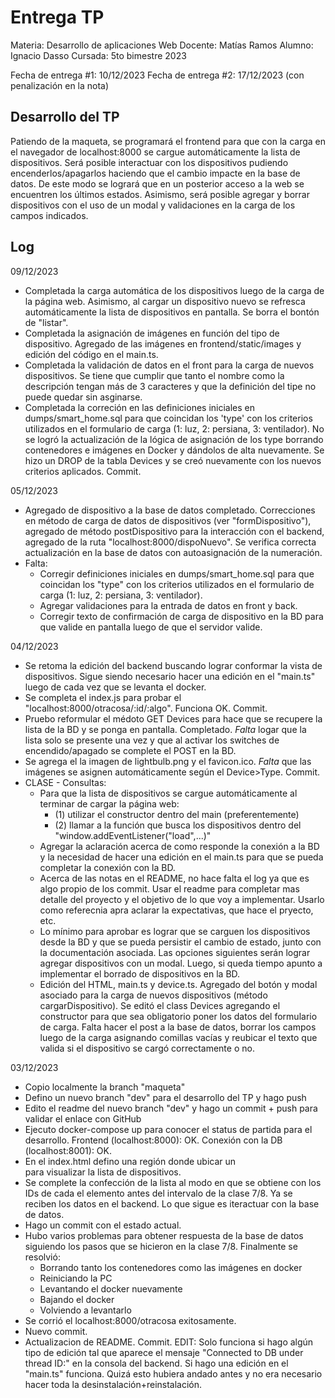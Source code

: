 # Entrega TP

Materia: Desarrollo de aplicaciones Web
Docente: Matías Ramos
Alumno: Ignacio Dasso
Cursada: 5to bimestre 2023

Fecha de entrega #1: 10/12/2023
Fecha de entrega #2: 17/12/2023 (con penalización en la nota)

## Desarrollo del TP
Patiendo de la maqueta, se programará el frontend para que con la carga en el navegador de localhost:8000 se cargue automáticamente la lista de dispositivos.
Será posible interactuar con los dispositivos pudiendo encenderlos/apagarlos haciendo que el cambio impacte en la base de datos. De este modo se logrará que en un posterior acceso a la web se encuentren los últimos estados.
Asimismo, será posible agregar y borrar dispositivos con el uso de un modal y validaciones en la carga de los campos indicados.

## Log
09/12/2023
- Completada la carga automática de los dispositivos luego de la carga de la página web. Asimismo, al cargar un dispositivo nuevo se refresca automáticamente la lista de dispositivos en pantalla. Se borra el bontón de "listar".
- Completada la asignación de imágenes en función del tipo de dispositivo. Agregado de las imágenes en frontend/static/images y edición del código en el main.ts.
- Completada la validación de datos en el front para la carga de nuevos dispositivos. Se tiene que cumplir que tanto el nombre como la descripción tengan más de 3 caracteres y que la definición del tipe no puede quedar sin asginarse.
- Completada la correción en las definiciones iniciales en dumps/smart_home.sql para que coincidan los 'type' con los criterios utilizados en el formulario de carga (1: luz, 2: persiana, 3: ventilador). No se logró la actualización de la lógica de asignación de los type borrando contenedores e imágenes en Docker y dándolos de alta nuevamente. Se hizo un DROP de la tabla Devices y se creó nuevamente con los nuevos criterios aplicados. Commit.

05/12/2023
- Agregado de dispositivo a la base de datos completado. Correcciones en método de carga de datos de dispositivos (ver "formDispositivo"), agregado de método postDispositivo para la interacción con el backend, agregado de la ruta "localhost:8000/dispoNuevo". Se verifica correcta actualización en la base de datos con autoasignación de la numeración.
- Falta: 
    - Corregir definiciones iniciales en dumps/smart_home.sql para que coincidan los "type" con los criterios utilizados en el formulario de carga (1: luz, 2: persiana, 3: ventilador).
    - Agregar validaciones para la entrada de datos en front y back.
    - Corregir texto de confirmación de carga de dispositivo en la BD para que valide en pantalla luego de que el servidor valide.

04/12/2023
- Se retoma la edición del backend buscando lograr conformar la vista de dispositivos. Sigue siendo necesario hacer una edición en el "main.ts" luego de cada vez que se levanta el docker.
- Se completa el index.js para probar el "localhost:8000/otracosa/:id/:algo". Funciona OK. Commit.
- Pruebo reformular el médoto GET Devices para hace que se recupere la lista de la BD y se ponga en pantalla. Completado. *Falta* logar que la lista solo se presente una vez y que al activar los switches de encendido/apagado se complete el POST en la BD.
- Se agrega el la imagen de lightbulb.png y el favicon.ico. *Falta* que las imágenes se asignen automáticamente según el Device>Type. Commit.
- CLASE - Consultas: 
    - Para que la lista de dispositivos se cargue automáticamente al terminar de cargar la página web:
        - (1) utilizar el constructor dentro del main (preferentemente)
        - (2) llamar a la función que busca los dispositivos dentro del "window.addEventListener("load",...)"
    - Agregar la aclaración acerca de como responde la conexión a la BD y la necesidad de hacer una edición en el main.ts para que se pueda completar la conexión con la BD.
    - Acerca de las notas en el README, no hace falta el log ya que es algo propio de los commit. Usar el readme para completar mas detalle del proyecto y el objetivo de lo que voy a implementar. Usarlo como referecnia apra aclarar la expectativas, que hace el pryecto, etc.
    - Lo mínimo para aprobar es lograr que se carguen los dispositivos desde la BD y que se pueda persistir el cambio de estado, junto con la documentación asociada. Las opciones siguientes serán lograr agregar dispositivos con un modal. Luego, si queda tiempo apunto a implementar el borrado de dispositivos en la BD.
    - Edición del HTML, main.ts y device.ts. Agregado del botón y modal asociado para la carga de nuevos dispositivos (método cargarDispositivo). Se editó el class Devices agregando el constructor para que sea obligatorio poner los datos del formulario de carga. Falta hacer el post a la base de datos, borrar los campos luego de la carga asignando comillas vacías y reubicar el texto que valida si el dispositivo se cargó correctamente o no.

03/12/2023
- Copio localmente la branch "maqueta"
- Defino un nuevo branch "dev" para el desarrollo del TP y hago push
- Edito el readme del nuevo branch "dev" y hago un commit + push para validar el enlace con GitHub
- Ejecuto docker-compose up para conocer el status de partida para el desarrollo. Frontend (localhost:8000): OK. Conexión con la DB (localhost:8001): OK.
- En el index.html defino una región donde ubicar un <div> para visualizar la lista de dispositivos.
- Se complete la confección de la lista al modo en que se obtiene con los IDs de cada el elemento antes del intervalo de la clase 7/8. Ya se reciben los datos en el backend. Lo que sigue es iteractuar con la base de datos.
- Hago un commit con el estado actual.
- Hubo varios problemas para obtener respuesta de la base de datos siguiendo los pasos que se hicieron en la clase 7/8. Finalmente se resolvió:
    - Borrando tanto los contenedores como las imágenes en docker
    - Reiniciando la PC
    - Levantando el docker nuevamente
    - Bajando el docker
    - Volviendo a levantarlo
-  Se corrió el localhost:8000/otracosa exitosamente.
- Nuevo commit. 
- Actualizacion de README. Commit. EDIT: Solo funciona si hago algún tipo de edición tal que aparece el mensaje "Connected to DB under thread ID:" en la consola del backend. Si hago una edición en el "main.ts" funciona. Quizá esto hubiera andado antes y no era necesario hacer toda la desinstalación+reinstalación.